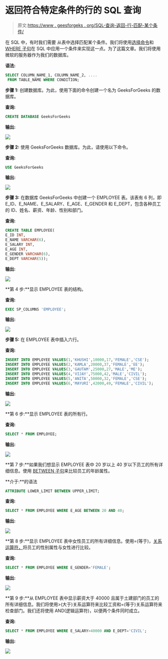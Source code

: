 # 返回符合特定条件的行的 SQL 查询

> 原文:[https://www . geesforgeks . org/SQL-查询-返回-行-匹配-某个条件/](https://www.geeksforgeeks.org/sql-query-to-return-rows-matching-a-certain-condition/)

在 SQL 中，有时我们需要 [](https://www.geeksforgeeks.org/sql-update-statement/) 从表中选择匹配某个条件。我们将使用[选择命令](https://www.geeksforgeeks.org/sql-select-query/)和 [WHERE 子句](https://www.geeksforgeeks.org/sql-where-clause/)在 SQL 中应用一个条件来实现这一点。为了这篇文章。我们将使用微软的服务器作为我们的数据库。

**语法:**

```sql
SELECT COLUMN_NAME_1, COLUMN_NAME_2, ....
 FROM TABLE_NAME WHERE CONDITION;
```

**步骤 1:** 创建数据库。为此，使用下面的命令创建一个名为 GeeksForGeeks 的数据库。

**查询:**

```sql
CREATE DATABASE GeeksForGeeks
```

**输出:**

![](img/35e6763d64a57600946af28da80394af.png)

**步骤 2:** 使用 GeeksForGeeks 数据库。为此，请使用以下命令。

**查询:**

```sql
USE GeeksForGeeks
```

**输出:**

![](img/bd44f0d21d117380343c53a4b44533b1.png)

**步骤 3:** 在数据库 GeeksForGeeks 中创建一个 EMPLOYEE 表。该表有 6 列，即 E_ID、E_NAME、E_SALARY、E_AGE、E_GENDER 和 E_DEPT，包含各种员工的 ID、姓名、薪资、年龄、性别和部门。

**查询:**

```sql
CREATE TABLE EMPLOYEE(
E_ID INT,
E_NAME VARCHAR(6),
E_SALARY INT,
E_AGE INT,
E_GENDER VARCHAR(6),
E_DEPT VARCHAR(5));
```

**输出:**

![](img/0c036f0311ffbc2985ad8ad40d9b3380.png)

**第 4 步:**显示 EMPLOYEE 表的结构。

**查询:**

```sql
EXEC SP_COLUMNS 'EMPLOYEE';
```

**输出:**

![](img/1c007ce09995ad42ab24129ec5959020.png)

**步骤 5:** 在 EMPLOYEE 表中插入六行。

**查询:**

```sql
INSERT INTO EMPLOYEE VALUES(1,'KHUSHI',10000,17,'FEMALE','CSE');
INSERT INTO EMPLOYEE VALUES(2,'KAMLA',20000,37,'FEMALE','EE');
INSERT INTO EMPLOYEE VALUES(3,'GAUTAM',25000,27,'MALE','ME');
INSERT INTO EMPLOYEE VALUES(4,'VIJAY',75000,42,'MALE','CIVIL');
INSERT INTO EMPLOYEE VALUES(5,'ANITA',50000,32,'FEMALE','CSE');
INSERT INTO EMPLOYEE VALUES(6,'MAYURI',42000,49,'FEMALE','CIVIL');
```

**输出:**

![](img/75acfbe698beece981f63da289891f81.png)

**第 6 步:**显示 EMPLOYEE 表的所有行。

**查询:**

```sql
SELECT * FROM EMPLOYEE;
```

**输出:**

![](img/27453d10486248e115ce035576104288.png)

**第 7 步:**如果我们想显示 EMPLOYEE 表中 20 岁以上 40 岁以下员工的所有详细信息。使用 [BETWEEN 子句](https://www.geeksforgeeks.org/sql-between-in-operator/)来比较员工的年龄属性。

**介于:**的语法

```sql
ATTRIBUTE LOWER_LIMIT BETWEEN UPPER_LIMIT;
```

**查询:**

```sql
SELECT * FROM EMPLOYEE WHERE E_AGE BETWEEN 20 AND 40;
```

**输出:**

![](img/5b0d342b030baa552591549dc34af619.png)

**第 8 步:**显示 EMPLOYEE 表中女性员工的所有详细信息。使用=(等于)，[关系运算符，](https://www.geeksforgeeks.org/sql-operators/)将员工的性别属性与女性进行比较。

**查询:**

```sql
SELECT * FROM EMPLOYEE WHERE E_GENDER='FEMALE';
```

**输出:**

![](img/e01d99c2ad7db5c41382234f5e571dd4.png)

**第 9 步:**从 EMPLOYEE 表中显示薪资大于 40000 且属于土建部门的员工的所有详细信息。我们将使用>(大于)关系运算符来比较工资和=(等于)关系运算符来检查部门。我们还将使用 AND(逻辑运算符)，以便两个条件同时成立。

**查询:**

```sql
SELECT * FROM EMPLOYEE WHERE E_SALARY>40000 AND E_DEPT='CIVIL';
```

**输出:**

![](img/6a36aff60003a42bb52de71dc6f31ddb.png)